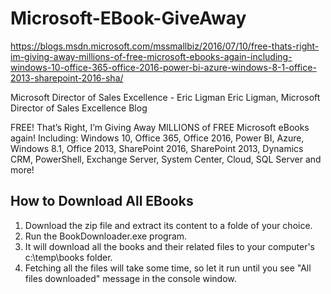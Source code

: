 # Microsoft-EBook-GiveAway

https://blogs.msdn.microsoft.com/mssmallbiz/2016/07/10/free-thats-right-im-giving-away-millions-of-free-microsoft-ebooks-again-including-windows-10-office-365-office-2016-power-bi-azure-windows-8-1-office-2013-sharepoint-2016-sha/

Microsoft Director of Sales Excellence - Eric Ligman
Eric Ligman, Microsoft Director of Sales Excellence Blog

FREE! That’s Right, I’m Giving Away MILLIONS of FREE Microsoft eBooks again! Including: Windows 10, Office 365, Office 2016, Power BI, Azure, Windows 8.1, Office 2013, SharePoint 2016, SharePoint 2013, Dynamics CRM, PowerShell, Exchange Server, System Center, Cloud, SQL Server and more!

## How to Download All EBooks

1. Download the zip file and extract its content to a folde of your choice.
2. Run the BookDownloader.exe program.
3. It will download all the books and their related files to your computer's  c:\temp\books folder.
4. Fetching all the files will take some time, so let it run until you see "All files downloaded" message in the console window.





